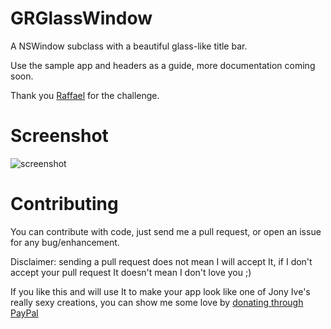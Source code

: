 GRGlassWindow
=============

A NSWindow subclass with a beautiful glass-like title bar.

Use the sample app and headers as a guide, more documentation coming soon.

Thank you [Raffael](https://github.com/raffael) for the challenge.

Screenshot
==========

![screenshot](https://raw.github.com/insidegui/GRGlassWindow/master/glass_screenshot_1.png)

Contributing
============

You can contribute with code, just send me a pull request, or open an issue for any bug/enhancement.

Disclaimer: sending a pull request does not mean I will accept It, if I don't accept your pull request It doesn't mean I don't love you ;)

If you like this and will use It to make your app look like one of Jony Ive's really sexy creations, you can show me some love by [donating through PayPal](https://www.paypal.com/cgi-bin/webscr?cmd=_donations&business=386Y2DFSN5X94&lc=BR&item_name=Guilherme%20Rambo&item_number=1001&currency_code=USD&bn=PP%2dDonationsBF%3abtn_donate_LG%2egif%3aNonHosted)